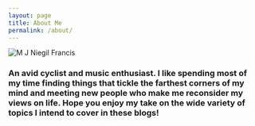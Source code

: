 ```yaml
---
layout: page
title: About Me
permalink: /about/
---
```


![]({{site.baseurl}}/images/profile_new.png "M J Niegil Francis") 

### An avid cyclist and music enthusiast. I like spending most of my time finding things that tickle the farthest corners of my mind and meeting new people who make me reconsider my views on life. Hope you enjoy my take on the wide variety of topics I intend to cover in these blogs! 

